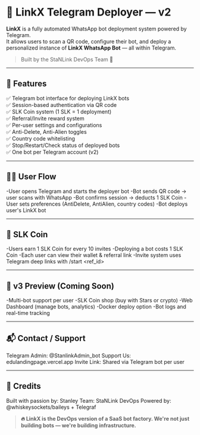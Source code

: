 # 🤖 LinkX Telegram Deployer — v2

**LinkX** is a fully automated WhatsApp bot deployment system powered by Telegram.  
It allows users to scan a QR code, configure their bot, and deploy a personalized instance of **LinkX WhatsApp Bot** — all within Telegram.

> Built by the StaNLink DevOps Team 💼

---

## 🚀 Features

✅ Telegram bot interface for deploying LinkX bots  
✅ Session-based authentication via QR code  
✅ SLK Coin system (1 SLK = 1 deployment)  
✅ Referral/Invite reward system  
✅ Per-user settings and configurations  
✅ Anti-Delete, Anti-Alien toggles  
✅ Country code whitelisting  
✅ Stop/Restart/Check status of deployed bots  
✅ One bot per Telegram account (v2)

---

## 🧑‍💻 User Flow

-User opens Telegram and starts the deployer bot
-Bot sends QR code → user scans with WhatsApp
-Bot confirms session → deducts 1 SLK Coin
-User sets preferences (AntiDelete, AntiAlien, country codes)
-Bot deploys user's LinkX bot

---

## 🧾 SLK Coin 

-Users earn 1 SLK Coin for every 10 invites
-Deploying a bot costs 1 SLK Coin
-Each user can view their wallet & referral link
-Invite system uses Telegram deep links with /start <ref_id>

---

## 🚧 v3 Preview (Coming Soon)

-Multi-bot support per user
-SLK Coin shop (buy with Stars or crypto)
-Web Dashboard (manage bots, analytics)
-Docker deploy option
-Bot logs and real-time tracking

---

## 📬 Contact / Support
Telegram Admin: @StanlinkAdmin_bot
Support Us: edulandingpage.vercel.app
Invite Link: Shared via Telegram bot per user

---

## 🧠 Credits
Built with passion by: Stanley
Team: StaNLink DevOps
Powered by: @whiskeysockets/baileys + Telegraf

> **🔥 LinkX is the DevOps version of a SaaS bot factory. We're not just building bots — we're building infrastructure.**
